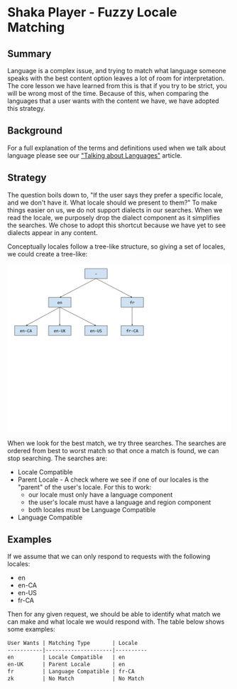 # Shaka Player - Fuzzy Locale Matching

## Summary
Language is a complex issue, and trying to match what language someone speaks with the best content option leaves a lot of room for interpretation. The core lesson we have learned from this is that if you try to be strict, you will be wrong most of the time. Because of this, when comparing the languages that a user wants with the content we have, we have adopted this strategy.

## Background
For a full explanation of the terms and definitions used when we talk about language please see our ["Talking about Languages"](talking-about-languages.md) article.

## Strategy
The question boils down to, "If the user says they prefer a specific locale, and we don't have it. What locale should we present to them?" To make things easier on us, we do not support dialects in our searches. When we read the locale, we purposely drop the dialect component as it simplifies the searches. We chose to adopt this shortcut because we have yet to see dialects appear in any content.

Conceptually locales follow a tree-like structure, so giving a set of locales, we could create a tree-like:

![Locales Tree](locales_tree.svg)

When we look for the best match, we try three searches. The searches are ordered from best to worst match so that once a match is found, we can stop searching. The searches are:
 - Locale Compatible
 - Parent Locale - A check where we see if one of our locales is the "parent" of the user's locale. For this to work:
   - our locale must only have a language component
   - the user's locale must have a language and region component
   - both locales must be Language Compatible
 - Language Compatible

## Examples
If we assume that we can only respond to requests with the following locales:
 - en
 - en-CA
 - en-US
 - fr-CA

Then for any given request, we should be able to identify what match we can make and what locale we would respond with. The table below shows some examples:

```
User Wants | Matching Type       | Locale
-----------|---------------------|----------
en         | Locale Compatible   | en
en-UK      | Parent Locale       | en
fr         | Language Compatible | fr-CA
zk         | No Match            | No Match
```
